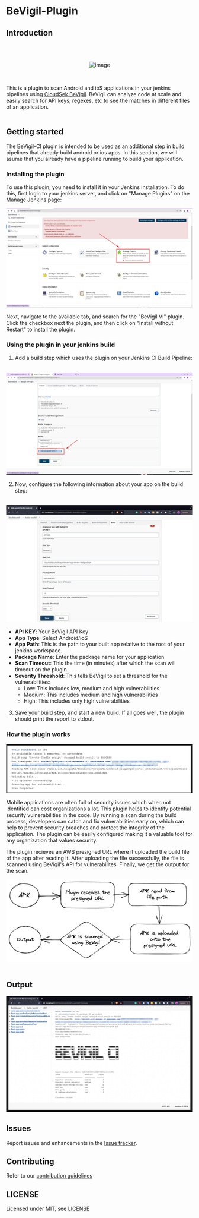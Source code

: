 # BeVigil-Plugin

## Introduction

<br />
<br />

<p align="center">
    <img alt="image" src="https://user-images.githubusercontent.com/58368421/204227445-b8a45002-9e87-4206-bc09-e9808ab5435e.png" width="200">
</p>




<br />

This is a plugin to scan Android and ioS applications in your jenkins pipelines using [CloudSek BeVigil](https://bevigil.com/). BeVigil can 
analyze code at scale and easily search for API keys, regexes, etc to see the matches in different files of an application.
<br />
<br />
 

## Getting started

The BeVigil-CI plugin is intended to be used as an additional step in build pipelines that already build android or ios apps. In this section, we will asume that you already have a pipeline running to build your application.



### Installing the plugin
To use this plugin, you need to install it in your Jenkins installation. To do this, first login to your jenkins server, and click on "Manage Plugins" on the Manage Jenkins page:

![](./docs/manage-plugins.png)

Next, navigate to the available tab, and search for the "BeVigil VI" plugin. Click the checkbox next the plugin, and then click on "Install without Restart" to install the plugin.

### Using the plugin in your jenkins build


1. Add a build step which uses the plugin on your Jenkins CI Build Pipeline:
<br /><br />
<img  alt="image" src="./docs/add-build-step.png">


2. Now, configure the following information about your app on the build step:
<br /><br />

 <img alt="image" src="./docs/plugin-details-form.png">




- **API KEY**: Your BeVigil API Key
- **App Type**: Select Android/ioS
- **App Path**: This is the path to your built app relative to the root of your jenkins workspace.
- **Package Name**: Enter the package name for your application
- **Scan Timeout**: This the time (in minutes) after which the scan will timeout on the plugin.
- **Severity Threshold**: This tells BeVigil to set a threshold for the vulnerabilities:
    - Low: This includes low, medium and high vulnerabilities
    - Medium: This includes medium and high vulnerabilities
    - High: This includes only high vulnerabilities

3. Save your build step, and start a new build. If all goes well, the plugin should print the report to 
stdout.

### How the plugin works
<img alt="image" src="./docs/zoomed-output.png">

Mobile applications are often full of security issues which when not identified can cost organizations a lot. This plugin helps to identify potential security vulnerabilities in the code. By running a scan during the build process, developers can catch and fix vulnerabilities early on, which can help to prevent security breaches and protect the integrity of the application. The plugin can be easily configured making it a valuable tool for any organization that values security.

The plugin recieves an AWS presigned URL where it uploaded the build file of the app after reading it. 
After uploading the file successfully, the file is scanned using BeVigil's API for vulnerabilites. Finally, we get the output for the scan. 

<img alt="image" src="./docs/diagram.png">
<br /><br />

## Output
<img alt="image" src="./docs/plugin-output.png">


## Issues

Report issues and enhancements in the [Issue tracker](https://github.com/Bevigil/Bevigil-CI-Plugin/issues).

## Contributing

Refer to our [contribution guidelines](https://github.com/jenkinsci/.github/blob/master/CONTRIBUTING.md)

## LICENSE

Licensed under MIT, see [LICENSE](LICENSE.md)


